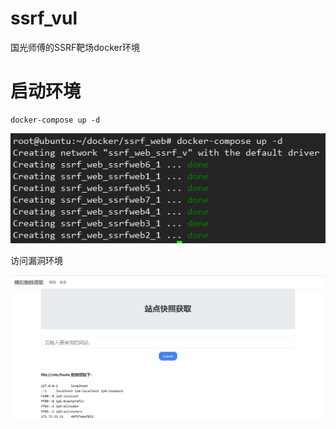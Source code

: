 # ssrf_vul
国光师傅的SSRF靶场docker环境

# 启动环境

```
docker-compose up -d
```

![image-20210621151143989](图片/image-20210621151143989.png)

访问漏洞环境

![image-20210621151258879](图片/image-20210621151258879.png)
